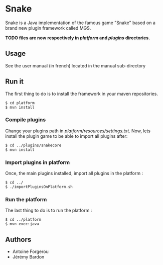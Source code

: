 # Snake
Snake is a Java implementation of the famous game "Snake" based
on a brand new plugin framework called MGS.

**TODO files are now respectively in *platform* and *plugins* directories.**

## Usage
See the user manual (in french) located in the manual sub-directory

## Run it
The first thing to do is to install the framework in your maven repositories.

```
$ cd platform
$ mvn install
```

### Compile plugins
Change your plugins path in *platform/resources/settings.txt*.
Now, lets install the plugin game to be able to import all plugins after:

```
$ cd ../plugins/snakecore
$ mvn install

```

### Import plugins in platform
Once, the main plugins installed, import all plugins in the platform :

```
$ cd ../
$ ./importPluginsOnPlatform.sh
```

### Run the platform
The last thing to do is to run the platform :

```
$ cd ../platform
$ mvn exec:java
```

## Authors
* Antoine Forgerou
* Jérémy Bardon
